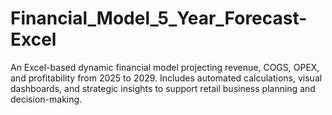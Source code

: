 # Financial_Model_5_Year_Forecast-Excel
An Excel-based dynamic financial model projecting revenue, COGS, OPEX, and profitability from 2025 to 2029. Includes automated calculations, visual dashboards, and strategic insights to support retail business planning and decision-making.
